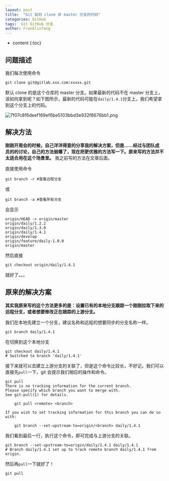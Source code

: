 ```yaml
---
layout: post
title:  "Git 如何 clone 非 master 分支的代码"
categories: GitHub
tags:  Git GitHub 分支
author: Franklinfang
---
```


* content
{:toc}

## 问题描述

我们每次使用命令

```
git clone git@gitlab.xxx.com:xxxxx.git
```

默认 clone 的是这个仓库的 master 分支。如果最新的代码不在 master 分支上，该如何拿到呢？如下图所示，最新的代码可能在`daily/1.4.1`分支上，我们希望拿到这个分支上的代码。




![7f07c8f6deef169ef6be5103bbd3e932f8676bb1.png](https://ooo.0o0.ooo/2016/07/07/577e349ab42ed.png)

## 解决方法

**刚刚开周会的时候，自己洋洋得意的分享我的解决方案，但是……经过与团队成员的的讨论，自己的方法弱爆了，现在把更优雅的方法写一下。原来写的方法并不太适合用在这个场景里。** 我之前写的方法在文章后面。

直接使用命令

```
git branch -r #查看远程分支
```
或

```
git branch -a #查看所有分支
```

会显示

```
origin/HEAD -> origin/master
origin/daily/1.2.2
origin/daily/1.3.0
origin/daily/1.4.1
origin/develop
origin/feature/daily-1.0.0
origin/master
```

然后直接

```
git checkout origin/daily/1.4.1
```

就好了。。。

## 原来的解决方案

**其实我原来写的这个方法更多的是：设置已有的本地分支跟踪一个刚刚拉取下来的远程分支，或者想要修改正在跟踪的上游分支。**

我们在本地先建立一个分支，建议名称和远程的想要同步的分支名称一样。

```
git branch daily/1.4.1
```

在切换到这个本地分支

```
git checkout daily/1.4.1
# Switched to branch 'daily/1.4.1'
```

接下来就可以去建立上游分支的关联了，但是这个命令比较长，不好记，我们可以直接先`pull`一下，git 会提示我们相应的操作和命令。

```
git pull
There is no tracking information for the current branch.
Please specify which branch you want to merge with.
See git-pull(1) for details.

    git pull <remote> <branch>

If you wish to set tracking information for this branch you can do so with:

    git branch --set-upstream-to=origin/<branch> daily/1.4.1
```

我们看到最后一行，执行这个命令，即可完成与上游分支的关联。

```
git branch --set-upstream-to=origin/daily/1.4.1 daily/1.4.1
# Branch daily/1.4.1 set up to track remote branch daily/1.4.1 from origin.
```

然后再`pull`一下就好了！

```
git pull
```
